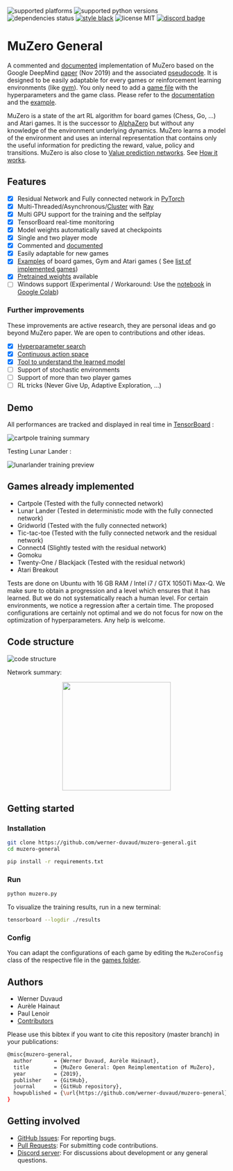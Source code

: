 ![supported platforms](https://img.shields.io/badge/platform-Linux%20%7C%20Mac%20%7C%20Windows%20(soon)-929292)
![supported python versions](https://img.shields.io/badge/python-%3E%3D%203.6-306998)
![dependencies status](https://img.shields.io/badge/dependencies-up%20to%20date-brightgreen)
[![style black](https://img.shields.io/badge/code%20style-black-000000.svg)](https://github.com/psf/black)
![license MIT](https://img.shields.io/badge/licence-MIT-green)
[![discord badge](https://img.shields.io/badge/discord-join-6E60EF)](https://discord.gg/GB2vwsF)

# MuZero General

A commented and [documented](https://github.com/werner-duvaud/muzero-general/wiki/MuZero-Documentation) implementation
of MuZero based on the Google DeepMind [paper](https://arxiv.org/abs/1911.08265) (Nov 2019) and the
associated [pseudocode](https://arxiv.org/src/1911.08265v2/anc/pseudocode.py). It is designed to be easily adaptable for
every games or reinforcement learning environments (like [gym](https://github.com/openai/gym)). You only need to add
a [game file](https://github.com/werner-duvaud/muzero-general/tree/master/games) with the hyperparameters and the game
class. Please refer to the [documentation](https://github.com/werner-duvaud/muzero-general/wiki/MuZero-Documentation)
and the [example](https://github.com/werner-duvaud/muzero-general/blob/master/games/cartpole.py).

MuZero is a state of the art RL algorithm for board games (Chess, Go, ...) and Atari games. It is the successor
to [AlphaZero](https://arxiv.org/abs/1712.01815) but without any knowledge of the environment underlying dynamics.
MuZero learns a model of the environment and uses an internal representation that contains only the useful information
for predicting the reward, value, policy and transitions. MuZero is also close
to [Value prediction networks](https://arxiv.org/abs/1707.03497).
See [How it works](https://github.com/werner-duvaud/muzero-general/wiki/How-MuZero-works).

## Features

* [x] Residual Network and Fully connected network in [PyTorch](https://github.com/pytorch/pytorch)
* [x] Multi-Threaded/Asynchronous/[Cluster](https://docs.ray.io/en/latest/cluster-index.html)
  with [Ray](https://github.com/ray-project/ray)
* [X] Multi GPU support for the training and the selfplay
* [x] TensorBoard real-time monitoring
* [x] Model weights automatically saved at checkpoints
* [x] Single and two player mode
* [x] Commented and [documented](https://github.com/werner-duvaud/muzero-general/wiki/MuZero-Documentation)
* [x] Easily adaptable for new games
* [x] [Examples](https://github.com/werner-duvaud/muzero-general/blob/master/games/cartpole.py) of board games, Gym and
  Atari games (
  See [list of implemented games](https://github.com/werner-duvaud/muzero-general#games-already-implemented))
* [x] [Pretrained weights](https://github.com/werner-duvaud/muzero-general/tree/master/results) available
* [ ] Windows support (Experimental / Workaround: Use
  the [notebook](https://github.com/werner-duvaud/muzero-general/blob/master/notebook.ipynb)
  in [Google Colab](https://colab.research.google.com))

### Further improvements

These improvements are active research, they are personal ideas and go beyond MuZero paper. We are open to contributions
and other ideas.

* [x] [Hyperparameter search](https://github.com/werner-duvaud/muzero-general/wiki/Hyperparameter-Optimization)
* [x] [Continuous action space](https://github.com/werner-duvaud/muzero-general/tree/continuous)
* [x] [Tool to understand the learned model](https://github.com/werner-duvaud/muzero-general/blob/master/diagnose_model.py)
* [ ] Support of stochastic environments
* [ ] Support of more than two player games
* [ ] RL tricks (Never Give Up, Adaptive Exploration, ...)

## Demo

All performances are tracked and displayed in real time in [TensorBoard](https://www.tensorflow.org/tensorboard) :

![cartpole training summary](https://github.com/werner-duvaud/muzero-general/blob/master/docs/cartpole-training-summary.png)

Testing Lunar Lander :

![lunarlander training preview](https://github.com/werner-duvaud/muzero-general/blob/master/docs/lunarlander-training-preview.png)

## Games already implemented

* Cartpole      (Tested with the fully connected network)
* Lunar Lander  (Tested in deterministic mode with the fully connected network)
* Gridworld     (Tested with the fully connected network)
* Tic-tac-toe   (Tested with the fully connected network and the residual network)
* Connect4      (Slightly tested with the residual network)
* Gomoku
* Twenty-One / Blackjack    (Tested with the residual network)
* Atari Breakout

Tests are done on Ubuntu with 16 GB RAM / Intel i7 / GTX 1050Ti Max-Q. We make sure to obtain a progression and a level
which ensures that it has learned. But we do not systematically reach a human level. For certain environments, we notice
a regression after a certain time. The proposed configurations are certainly not optimal and we do not focus for now on
the optimization of hyperparameters. Any help is welcome.

## Code structure

![code structure](https://github.com/werner-duvaud/muzero-general/blob/master/docs/code-structure-werner-duvaud.png)

Network summary:

<p align="center">
<a href="https://github.com/werner-duvaud/muzero-general/blob/master/docs/muzero-network-werner-duvaud.png">
<img src="https://github.com/werner-duvaud/muzero-general/blob/master/docs/muzero-network-werner-duvaud.png" width="250"/>
</a>
</p>

## Getting started

### Installation

```bash
git clone https://github.com/werner-duvaud/muzero-general.git
cd muzero-general

pip install -r requirements.txt
```

### Run

```bash
python muzero.py
```

To visualize the training results, run in a new terminal:

```bash
tensorboard --logdir ./results
```

### Config

You can adapt the configurations of each game by editing the `MuZeroConfig` class of the respective file in
the [games folder](https://github.com/werner-duvaud/muzero-general/tree/master/games).

## Authors

* Werner Duvaud
* Aurèle Hainaut
* Paul Lenoir
* [Contributors](https://github.com/werner-duvaud/muzero-general/graphs/contributors)

Please use this bibtex if you want to cite this repository (master branch) in your publications:

```bash
@misc{muzero-general,
  author       = {Werner Duvaud, Aurèle Hainaut},
  title        = {MuZero General: Open Reimplementation of MuZero},
  year         = {2019},
  publisher    = {GitHub},
  journal      = {GitHub repository},
  howpublished = {\url{https://github.com/werner-duvaud/muzero-general}},
}
```

## Getting involved

* [GitHub Issues](https://github.com/werner-duvaud/muzero-general/issues): For reporting bugs.
* [Pull Requests](https://github.com/werner-duvaud/muzero-general/pulls): For submitting code contributions.
* [Discord server](https://discord.gg/GB2vwsF): For discussions about development or any general questions.
